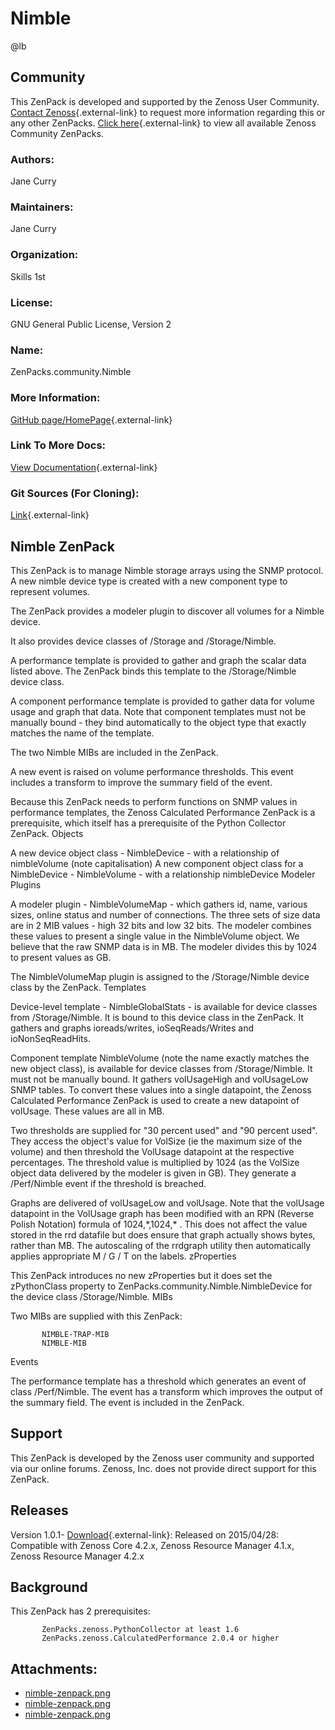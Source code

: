 # Nimble

@lb[](img/zenpack-nimble-zenpack.png)

## Community

This ZenPack is developed and supported by the Zenoss User Community.
[Contact Zenoss](https://tryit.zenoss.com/zenpack-contact/){.external-link} to
request more information regarding this or any other ZenPacks. [Click here](https://zenoss.com/product/zenpacks?f%5B0%5D=im_field_zenpack_category:1021){.external-link} to
view all available Zenoss Community ZenPacks.

### Authors:

Jane Curry

### Maintainers:

Jane Curry

### Organization:

Skills 1st

### License:

GNU General Public License, Version 2

### Name:

ZenPacks.community.Nimble

### More Information:

[GitHub page/HomePage](https://github.com/jcurry/ZenPacks.community.Nimble){.external-link}

### Link To More Docs:

[View Documentation](https://github.com/jcurry/ZenPacks.community.Nimble){.external-link}

### Git Sources (For Cloning):

[Link](https://github.com/jcurry/ZenPacks.community.Nimble){.external-link}

## Nimble ZenPack

This ZenPack is to manage Nimble storage arrays using the SNMP protocol.
A new nimble device type is created with a new component type to
represent volumes.

The ZenPack provides a modeler plugin to discover all volumes for a
Nimble device.

It also provides device classes of /Storage and /Storage/Nimble.

A performance template is provided to gather and graph the scalar data
listed above. The ZenPack binds this template to the /Storage/Nimble
device class.

A component performance template is provided to gather data for volume
usage and graph that data. Note that component templates must not be
manually bound - they bind automatically to the object type that exactly
matches the name of the template.

The two Nimble MIBs are included in the ZenPack.

A new event is raised on volume performance thresholds. This event
includes a transform to improve the summary field of the event.

Because this ZenPack needs to perform functions on SNMP values in
performance templates, the Zenoss Calculated Performance ZenPack is a
prerequisite, which itself has a prerequisite of the Python Collector
ZenPack. Objects

A new device object class - NimbleDevice - with a relationship of
nimbleVolume (note capitalisation) A new component object class for a
NimbleDevice - NimbleVolume - with a relationship nimbleDevice Modeler
Plugins

A modeler plugin - NimbleVolumeMap - which gathers id, name, various
sizes, online status and number of connections. The three sets of size
data are in 2 MIB values - high 32 bits and low 32 bits. The modeler
combines these values to present a single value in the NimbleVolume
object. We believe that the raw SNMP data is in MB. The modeler divides
this by 1024 to present values as GB.

The NimbleVolumeMap plugin is assigned to the /Storage/Nimble device
class by the ZenPack. Templates

Device-level template - NimbleGlobalStats - is available for device
classes from /Storage/Nimble. It is bound to this device class in the
ZenPack. It gathers and graphs ioreads/writes, ioSeqReads/Writes and
ioNonSeqReadHits.

Component template NimbleVolume (note the name exactly matches the new
object class), is available for device classes from /Storage/Nimble. It
must not be manually bound. It gathers volUsageHigh and volUsageLow SNMP
tables. To convert these values into a single datapoint, the Zenoss
Calculated Performance ZenPack is used to create a new datapoint of
volUsage. These values are all in MB.

Two thresholds are supplied for "30 percent used" and "90 percent used".
They access the object's value for VolSize (ie the maximum size of the
volume) and then threshold the VolUsage datapoint at the respective
percentages. The threshold value is multiplied by 1024 (as the VolSize
object data delivered by the modeler is given in GB). They generate a
/Perf/Nimble event if the threshold is breached.

Graphs are delivered of volUsageLow and volUsage. Note that the volUsage
datapoint in the VolUsage graph has been modified with an RPN (Reverse
Polish Notation) formula of 1024,\*,1024,\* . This does not affect the
value stored in the rrd datafile but does ensure that graph actually
shows bytes, rather than MB. The autoscaling of the rrdgraph utility
then automatically applies appropriate M / G / T on the labels.
zProperties

This ZenPack introduces no new zProperties but it does set the
zPythonClass property to ZenPacks.community.Nimble.NimbleDevice for the
device class /Storage/Nimble. MIBs

Two MIBs are supplied with this ZenPack:

           NIMBLE-TRAP-MIB
           NIMBLE-MIB

Events

The performance template has a threshold which generates an event of
class /Perf/Nimble. The event has a transform which improves the output
of the summary field. The event is included in the ZenPack.

## Support

This ZenPack is developed by the Zenoss user community and supported via
our online forums. Zenoss, Inc. does not provide direct support for this
ZenPack.

## Releases

Version 1.0.1- [Download](https://storage.googleapis.com/zenpacks/ZenPacks.community.Nimble/1.0.1/ZenPacks.community.Nimble-1.0.1.egg){.external-link}:   Released on 2015/04/28:   Compatible with Zenoss Core 4.2.x, Zenoss Resource Manager 4.1.x,
    Zenoss Resource Manager 4.2.x

## Background

This ZenPack has 2 prerequisites:

           ZenPacks.zenoss.PythonCollector at least 1.6
           ZenPacks.zenoss.CalculatedPerformance 2.0.4 or higher

## Attachments:

-   [nimble-zenpack.png](img/zenpack-nimble-zenpack.png)
-   [nimble-zenpack.png](img/zenpack-nimble-zenpack.png)
-   [nimble-zenpack.png](img/zenpack-nimble-zenpack.png)


